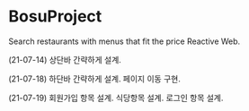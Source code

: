 # BosuProject
Search restaurants with menus that fit the price Reactive Web.

(21-07-14) 상단바 간략하게 설계.

(21-07-18) 하단바 간략하게 설계.
           페이지 이동 구현.

(21-07-19) 회원가입 항목 설계.
           식당항목 설계.
           로그인 항목 설계.
